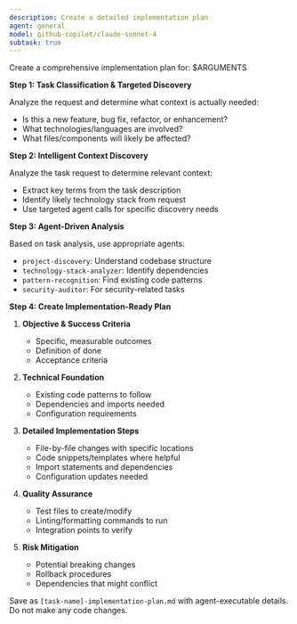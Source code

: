```yaml
---
description: Create a detailed implementation plan
agent: general
model: github-copilot/claude-sonnet-4
subtask: true
---
```


Create a comprehensive implementation plan for: $ARGUMENTS

**Step 1: Task Classification & Targeted Discovery**

Analyze the request and determine what context is actually needed:

- Is this a new feature, bug fix, refactor, or enhancement?
- What technologies/languages are involved?
- What files/components will likely be affected?

**Step 2: Intelligent Context Discovery**

Analyze the task request to determine relevant context:

- Extract key terms from the task description
- Identify likely technology stack from request
- Use targeted agent calls for specific discovery needs

**Step 3: Agent-Driven Analysis**

Based on task analysis, use appropriate agents:

- `project-discovery`: Understand codebase structure
- `technology-stack-analyzer`: Identify dependencies
- `pattern-recognition`: Find existing code patterns
- `security-auditor`: For security-related tasks

**Step 4: Create Implementation-Ready Plan**

1. **Objective & Success Criteria**
   - Specific, measurable outcomes
   - Definition of done
   - Acceptance criteria

2. **Technical Foundation**
   - Existing code patterns to follow
   - Dependencies and imports needed
   - Configuration requirements

3. **Detailed Implementation Steps**
   - File-by-file changes with specific locations
   - Code snippets/templates where helpful
   - Import statements and dependencies
   - Configuration updates needed

4. **Quality Assurance**
   - Test files to create/modify
   - Linting/formatting commands to run
   - Integration points to verify

5. **Risk Mitigation**
   - Potential breaking changes
   - Rollback procedures
   - Dependencies that might conflict

Save as `[task-name]-implementation-plan.md` with agent-executable details. Do not make any code changes.
